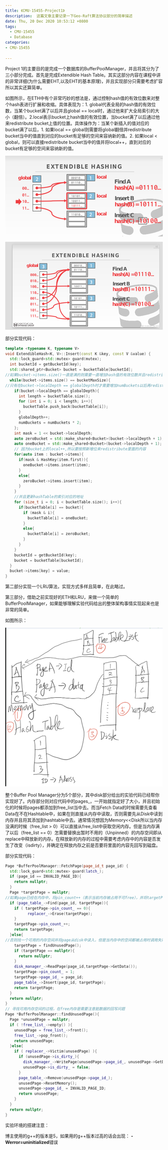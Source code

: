 ```yaml
---
title: 《CMU-15455-Project1》
description:  这篇文章主要记录一下Geo-Raft算法协议部分的简单描述
date: Thu, 20 Dec 2020 10:53:12 +0800
tags:
  - CMU-15455
  - Database
categories:
- CMU-15455

---
```


Project 1的主要目的是完成一个数据库的BufferPoolManager，并且将其分为了三小部分完成。首先是完成Extendible Hash Table。其实这部分内容在课程中讲的非常详细(为什么需要EHT,以及EHT的基本原理)，并且实现部分只需要考虑扩容所以其实还算简单。

​	如图所示，在ETH中有个非常巧妙的想法是，通过控制hash值的有效位数来对整个hash表进行扩展和收缩。具体表现为：1. global代表全局的hash值的有效位数，当某个bucket满了以后并且global == local时，通过他来扩大全局索引的大小（翻倍）。2.local表示bucket上hash值的有效位置，当bucket满了以后通过他来redistribute  bucket上值的位置。具体操作为：当某个新插入的值对应的bucket满了以后，1. 如果local == global则需要将global翻倍并redistribute  bucket当中的值直到对应的bucket有足够的空间来容纳新的值。2. 如果local < global，则可以直接redistribute  bucket当中的值并将local++，直到对应的bucket有足够的空间来容纳新的值。

![1598871352804](img/1598871352804.png)



![1598871392742](img/1598871392742.png)

部分实现代码：

~~~c++
template <typename K, typename V>
void ExtendibleHash<K, V>::Insert(const K &key, const V &value) {
  std::lock_guard<std::mutex> guard(mutex);
  int bucketId = getBucketId(key);
  std::shared_ptr<Bucket> bucket = bucketTable[bucketId];
//如果bucket->items.size()一直是满的则需要一直增加hash值的有效位数并且redistribute
  while(bucket->items.size() == bucketMaxSize){
//只有在bucket->localDepth == globalDepth时才需要增加numBuckets以后再redistribute里面的内容，并且在bucketTable扩容的时候，只需要将里面的内容从头到位push_back就可以了（最中会redistribute）
    if(bucket->localDepth == globalDepth){
      int length = bucketTable.size();
      for (int i = 0; i < length; i++){
        bucketTable.push_back(bucketTable[i]);
      }
      globalDepth++;
      numBuckets = numBuckets * 2;
    };
    int mask = 1 << bucket->localDepth;
    auto zeroBucket = std::make_shared<Bucket>(bucket->localDepth + 1);
    auto oneBucket = std::make_shared<Bucket>(bucket->localDepth + 1);
	// 因为bucket上的local++,所以要按照新增位来redistribute里面的内容
    for(auto item : bucket->items){
      if(mask & HashKey(item.first)){
        oneBucket->items.insert(item);
      }
      else{
        zeroBucket->items.insert(item);
      }
    }
    //并且更新hashTable的索引对应的地址
    for (size_t i = 0; i < bucketTable.size(); i++){
      if(bucketTable[i] == bucket){
        if (mask & i){
          bucketTable[i] = oneBucket;
        }
        else{
          bucketTable[i] = zeroBucket;
        }
      }
    }
    bucketId = getBucketId(key);
    bucket = bucketTable[bucketId];
  }
  bucket->items[key] = value;  
}
~~~



第二部分实现一个LRU算法，实现方式多样且简单，在此略过。



第三部分，借助之前实现好的ETH和LRU，来做一个简单的BufferPoolManager，如果能够理解实验代码给出的整体架构事情实现起来也是非常的简单。

如图所示：

![D0143FCC1924238291A43446EAB0BF9E](img/D0143FCC1924238291A43446EAB0BF9E.png)

整个Buffer Pool Manager分为5个部分，其中disk部分给出的实验代码已经帮你实现好了。内存部分则对应代码中的pages_，一开始就指定好了大小，并且初始化的时候将pages都添加到free_list当中去。而当Fetch Data的时候需要先查看Data在不在Hashtable中，如果在则直接从内存中读取，否则需要先从Disk中读到内存并且将其添加到hashtable中去。通常情况想因为Memory<<Disk所以当内存没满的时候（free_list > 0）可以直接从free_list中获取空闲内存。但是当内存满了以后（free_list == 0）怎需要替换出暂时不用的（Unpinned）的内存空间即从replace中释放新的内存。在释放新的内存的过程中需要考虑内存中的内容是否发生了改变（isdirty），并确定在释放内存之前是否要将里面的内容先回写到磁盘。

部分实现代码：

~~~c++
Page *BufferPoolManager::FetchPage(page_id_t page_id) { 
  std::lock_guard<std::mutex> guard(latch_);
  if (page_id == INVALID_PAGE_ID){
    return nullptr;
  }
  Page *targetPage = nullptr;
//如果page已经在内存中，将pin_count++（表示当前内存被占用不可free），并将targetPage从replace中移除
  if (page_table_->Find(page_id, targetPage)){
    if ( targetPage->pin_count_ == 0){
          replacer_->Erase(targetPage);
    }
    targetPage->pin_count_++;
    return targetPage;
  }else{
//否则找一个可用的内存空间并将page从disk中读入，但是当内存中的空间都被占用时调用失败，返回bullptr      
    targetPage = findUnusedPage();
    if (targetPage == nullptr){
      return nullptr;
    } 
    disk_manager_->ReadPage(page_id,targetPage->GetData());
    targetPage->pin_count_ = 1;
    targetPage->page_id_ = page_id;
    page_table_->Insert(page_id, targetPage);
    return targetPage;
  }
  return nullptr; 
}
// 寻找可用内存空间的过程，在free内存是需要注意脏数据的回写问题
Page *BufferPoolManager::findUnusedPage(){
  Page *unusedPage = nullptr;
  if ( !free_list_->empty() ){
    unusedPage = free_list_->front();
    free_list_->pop_front();
    return unusedPage;
  }else{
    if ( replacer_->Victim(unusedPage) ){
      if (unusedPage->is_dirty_){
        disk_manager_->WritePage(unusedPage->page_id_, unusedPage->GetData());
        unusedPage->is_dirty_ = false;
      } 
      page_table_->Remove(unusedPage->page_id_);
      unusedPage->ResetMemory();
      unusedPage->page_id_ = INVALID_PAGE_ID;
      return unusedPage;
    }
  }
  return nullptr;
}

~~~

实验环境的搭建注意：

博主使用的g++的版本是5，如果用的g++版本过高的话会出现： **-Werror=uninitialized**错误
